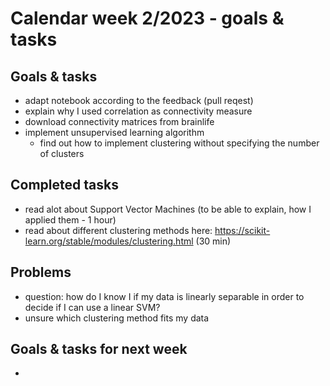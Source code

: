 # Calendar week 2/2023 - goals & tasks

## Goals & tasks
- adapt notebook according to the feedback (pull reqest)
- explain why I used correlation as connectivity measure
- download connectivity matrices from brainlife 
- implement unsupervised learning algorithm 
    - find out how to implement clustering without specifying the number of clusters

## Completed tasks
- read alot about Support Vector Machines (to be able to explain, how I applied them - 1 hour)
- read about different clustering methods here: https://scikit-learn.org/stable/modules/clustering.html (30 min)

## Problems
- question: how do I know I if my data is linearly separable in order to decide if I can use a linear SVM?
- unsure which clustering method fits my data 

## Goals & tasks for next week
- 